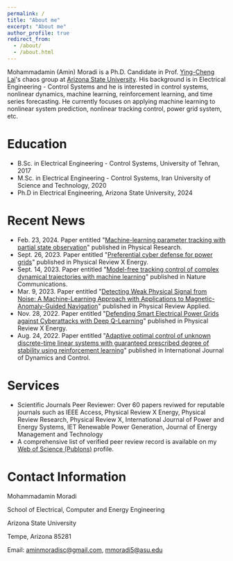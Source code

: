 ```yaml
---
permalink: /
title: "About me"
excerpt: "About me"
author_profile: true
redirect_from: 
  - /about/
  - /about.html
---
```


Mohammadamin (Amin) Moradi is a Ph.D. Candidate in Prof. [Ying-Cheng Lai](http://chaos1.la.asu.edu/~ylai1/)'s chaos group at [Arizona State University](https://www.asu.edu/). His background is in Electrical Engineering - Control Systems and he is interested in control systems, nonlinear dynamics, machine learning, reinforcement learning, and time series forecasting. He currently focuses on applying machine learning to nonlinear system prediction, nonlinear tracking control, power grid system, etc.

# Education

* B.Sc. in Electrical Engineering - Control Systems, University of Tehran, 2017
* M.Sc. in Electrical Engineering - Control Systems, Iran University of Science and Technology, 2020
* Ph.D in Electrical Engineering, Arizona State University, 2024
  
# Recent News
* Feb. 23, 2024. Paper entitled "[Machine-learning parameter tracking with partial state observation](https://journals.aps.org/prresearch/abstract/10.1103/PhysRevResearch.6.013196)" published in Physical Research.
* Sept. 26, 2023. Paper entitled "[Preferential cyber defense for power grids](https://journals.aps.org/prxenergy/accepted/7107bT15P5517308605c011386934512faeaa2b7b)" published in Physical Review X Energy.
* Sept. 14, 2023. Paper entitled "[Model-free tracking control of complex dynamical trajectories with machine learning](https://www.nature.com/articles/s41467-023-41379-3)" published in Nature Communications.
* Mar. 9, 2023. Paper entitled "[Detecting Weak Physical Signal from Noise: A Machine-Learning Approach with Applications to Magnetic-Anomaly-Guided Navigation](https://journals.aps.org/prapplied/abstract/10.1103/PhysRevApplied.19.034030)" published in Physical Review Applied.
* Nov. 28, 2022. Paper entitled "[Defending Smart Electrical Power Grids against Cyberattacks with Deep Q-Learning](https://journals.aps.org/prxenergy/abstract/10.1103/PRXEnergy.1.033005)" published in Physical Review X Energy.
* Aug. 24, 2022. Paper entitled "[Adaptive optimal control of unknown discrete-time linear systems with guaranteed prescribed degree of stability using reinforcement learning](https://link.springer.com/article/10.1007/s40435-021-00836-x)" published in International Journal of Dynamics and Control.

# Services
* Scientific Journals Peer Reviewer: Over 60 papers reviwed for reputable journals such as IEEE Access, Physical Review X Energy, Physical Review Research, Physical Review X, International Journal of Power and Energy Systems, IET Renewable Power Generation, Journal of Energy Management and Technology
* A comprehensive list of verified peer review record is available on my [Web of Science (Publons)](https://www.webofscience.com/wos/author/record/IZE-7530-2023) profile.

# Contact Information

Mohammadamin Moradi

School of Electrical, Computer and Energy Engineering

Arizona State University

Tempe, Arizona 85281

Email: aminmoradisc@gmail.com, mmoradi5@asu.edu

<script type="text/javascript" id="clustrmaps" src="//clustrmaps.com/map_v2.js?d=gO9Pel6RN5AXTQo52tykipysKwhC66BdaVzJj_z77WQ&cl=ffffff&w=a"></script>

